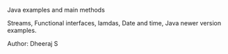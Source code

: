 Java examples and main methods

Streams, Functional interfaces, lamdas, Date and time, Java newer version examples. 

Author: Dheeraj S
